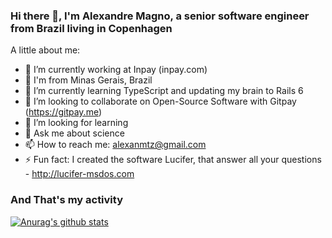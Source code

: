 ### Hi there 👋, I'm Alexandre Magno, a senior software engineer from Brazil living in Copenhagen 

A little about me:

- 🔭 I’m currently working at Inpay (inpay.com)
- 🔭 I'm from Minas Gerais, Brazil
- 🌱 I’m currently learning TypeScript and updating my brain to Rails 6
- 👯 I’m looking to collaborate on Open-Source Software with Gitpay (https://gitpay.me)
- 🤔 I’m looking for learning
- 💬 Ask me about science
- 📫 How to reach me: alexanmtz@gmail.com
- ⚡ Fun fact: I created the software Lucifer, that answer all your questions - http://lucifer-msdos.com

### And That's my activity

[![Anurag's github stats](https://github-readme-stats.vercel.app/api?username=alexanmtz)](https://github.com/anuraghazra/github-readme-stats)
